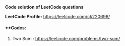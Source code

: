 **Code solution of LeetCode questions**

**LeetCode Profile:** https://leetcode.com/ck220698/

#### **Codes: 
1. Two Sum : https://leetcode.com/problems/two-sum/

